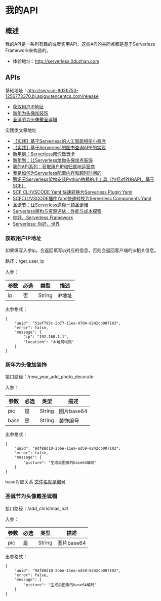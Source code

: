 # 我的API

## 概述
我的API是一系列有趣的或者实用API，这些API的共同点都是基于Serverless Framework来构造的。
* 体验地址：http://serverless.0duzhan.com

## APIs

基础地址：http://service-8d3fi753-1256773370.bj.apigw.tencentcs.com/release

* [获取用户IP地址](#获取用户IP地址)
* [新年为头像加装饰](#新年为头像加装饰)
* [圣诞节为头像戴圣诞帽](#圣诞节为头像戴圣诞帽)

实践类文章地址

* [【实践】基于Serverless的人工智能相册小程序](https://zhuanlan.zhihu.com/p/102935668)
* [【实践】基于Serverless的图书查询APP的实现](https://zhuanlan.zhihu.com/p/101572333)
* [新年到：Serverless帮你做贺卡](https://zhuanlan.zhihu.com/p/100872800)
* [新年到：让Serverless给你头像加点装饰](https://zhuanlan.zhihu.com/p/100432264)
* [我的API系列：获取用户IP和归属地运营商](https://zhuanlan.zhihu.com/p/100326243)
* [我是如何为Serverless配置内存和超时时间的](https://zhuanlan.zhihu.com/p/100253577)
* [腾讯云Serverless架构安装Python依赖的小工具（包括对外的API，基于SCF）](https://zhuanlan.zhihu.com/p/99890261)
* [SCF CLI/VSCODE Yaml 快速转换为Serverless Plugin Yaml](https://zhuanlan.zhihu.com/p/99718289)
* [SCFCLI/VSCODE插件Yaml快速转换为Serverless Components Yaml](https://zhuanlan.zhihu.com/p/99475957)
* [圣诞节：让Serverless送你一顶圣诞帽](https://zhuanlan.zhihu.com/p/99275301)
* [Serverless架构与资源评估：性能与成本探索](https://zhuanlan.zhihu.com/p/99130419)
* [你好，Serverless Framework](https://zhuanlan.zhihu.com/p/98596244)
* [Serverless: 你好，世界](https://zhuanlan.zhihu.com/p/95754819)

### 获取用户IP地址

如果填写入参ip，会返回填写ip对应的信息，否则会返回客户端的ip相关信息。

路径：/get_user_ip

入参：

| 参数 | 必选 | 类型 |  描述 |
| ---- | ---- | ------ | ---- | 
| ip | 否 | String | IP地址 |

出参格式：

```text
{
    "uuid": "51ef795c-2b77-11ea-9704-0242cb007103",
    "error": false,
    "message": {
        "ip": "192.168.1.1",
        "location": "本地局域网"
    }
}
```

### 新年为头像加装饰

接口路径：/new_year_add_photo_decorate

入参：

| 参数 | 必选 | 类型 |  描述 |
| ---- | ---- | ------ | ---- | 
| pic | 是 | String | 图片base64 |
| base | 是 | String | 装饰编号 |

出参格式：

```text
{
    "uuid": "9df88d10-2bbe-11ea-ad59-0242cb007102",
    "error": false,
    "message": {
        "picture": "生成后图像的base64编码"
    }
}
```
base对应关系 [文件名就是编号](/new_year_add_photo_decorate/base)


### 圣诞节为头像戴圣诞帽

接口路径：/add_christmas_hat

入参：

| 参数 | 必选 | 类型 |  描述 |
| ---- | ---- | ------ | ---- | 
| pic | 是 | String | 图片base64 |

出参格式：

```text
{
    "uuid": "9df88d10-2bbe-11ea-ad59-0242cb007102",
    "error": false,
    "message": {
        "picture": "生成后图像的base64编码"
    }
}
```